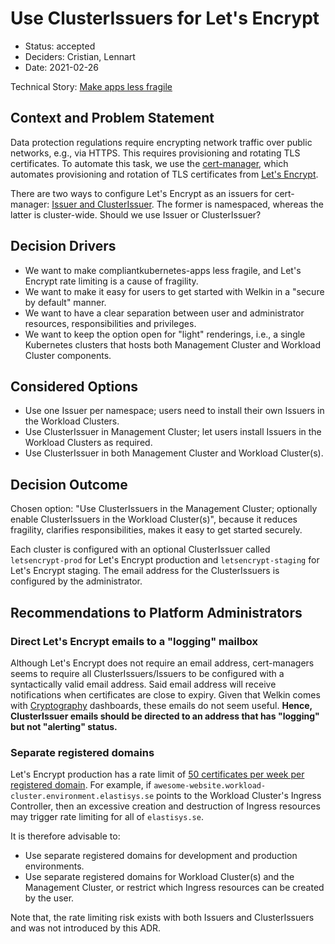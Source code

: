 # Use ClusterIssuers for Let's Encrypt

- Status: accepted
- Deciders: Cristian, Lennart
- Date: 2021-02-26

Technical Story: [Make apps less fragile](https://github.com/elastisys/compliantkubernetes-apps/issues/300)

## Context and Problem Statement

Data protection regulations require encrypting network traffic over public networks, e.g., via HTTPS. This requires provisioning and rotating TLS certificates. To automate this task, we use the [cert-manager](https://cert-manager.io/), which automates provisioning and rotation of TLS certificates from [Let's Encrypt](https://letsencrypt.org/).

There are two ways to configure Let's Encrypt as an issuers for cert-manager: [Issuer and ClusterIssuer](https://cert-manager.io/docs/concepts/issuer/). The former is namespaced, whereas the latter is cluster-wide. Should we use Issuer or ClusterIssuer?

## Decision Drivers

- We want to make compliantkubernetes-apps less fragile, and Let's Encrypt rate limiting is a cause of fragility.
- We want to make it easy for users to get started with Welkin in a "secure by default" manner.
- We want to have a clear separation between user and administrator resources, responsibilities and privileges.
- We want to keep the option open for "light" renderings, i.e., a single Kubernetes clusters that hosts both Management Cluster and Workload Cluster components.

## Considered Options

- Use one Issuer per namespace; users need to install their own Issuers in the Workload Clusters.
- Use ClusterIssuer in Management Cluster; let users install Issuers in the Workload Clusters as required.
- Use ClusterIssuer in both Management Cluster and Workload Cluster(s).

## Decision Outcome

Chosen option: "Use ClusterIssuers in the Management Cluster; optionally enable ClusterIssuers in the Workload Cluster(s)", because it reduces fragility, clarifies responsibilities, makes it easy to get started securely.

Each cluster is configured with an optional ClusterIssuer called `letsencrypt-prod` for Let's Encrypt production and `letsencrypt-staging` for Let's Encrypt staging. The email address for the ClusterIssuers is configured by the administrator.

## Recommendations to Platform Administrators

### Direct Let's Encrypt emails to a "logging" mailbox

Although Let's Encrypt does not require an email address, cert-managers seems to require all ClusterIssuers/Issuers to be configured with a syntactically valid email address. Said email address will receive notifications when certificates are close to expiry. Given that Welkin comes with [Cryptography](../ciso-guide/cryptography.md) dashboards, these emails do not seem useful. **Hence, ClusterIssuer emails should be directed to an address that has "logging" but not "alerting" status.**

### Separate registered domains

Let's Encrypt production has a rate limit of [50 certificates per week per registered domain](https://letsencrypt.org/docs/rate-limits/). For example, if `awesome-website.workload-cluster.environment.elastisys.se` points to the Workload Cluster's Ingress Controller, then an excessive creation and destruction of Ingress resources may trigger rate limiting for all of `elastisys.se`.

It is therefore advisable to:

- Use separate registered domains for development and production environments.
- Use separate registered domains for Workload Cluster(s) and the Management Cluster, or restrict which Ingress resources can be created by the user.

Note that, the rate limiting risk exists with both Issuers and ClusterIssuers and was not introduced by this ADR.
